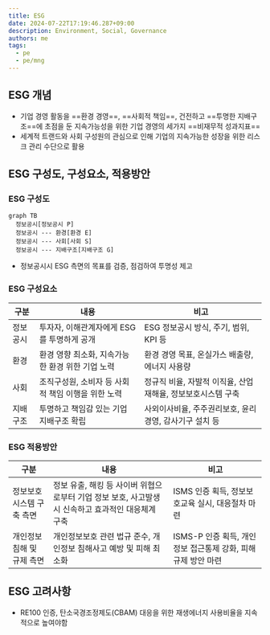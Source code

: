 ```yaml
---
title: ESG
date: 2024-07-22T17:19:46.287+09:00
description: Environment, Social, Governance
authors: me
tags:
  - pe
  - pe/mng
---
```


## ESG 개념

- 기업 경영 활동을 ==환경 경영==, ==사회적 책임==, 건전하고 ==투명한 지배구조==에 초점을 둔 지속가능성을 위한 기업 경영의 세가지 ==비재무적 성과지표==
- 세계적 트랜드와 사회 구성원의 관심으로 인해 기업의 지속가능한 성장을 위한 리스크 관리 수단으로 활용

## ESG 구성도, 구성요소, 적용방안

### ESG 구성도

```mermaid
graph TB
  정보공시[정보공시 P]
  정보공시 --- 환경[환경 E]
  정보공시 --- 사회[사회 S]
  정보공시 --- 지배구조[지배구조 G]
```

- 정보공시시 ESG 측면의 목표를 검증, 점검하여 투명성 제고

### ESG 구성요소

| 구분 | 내용 | 비고 |
| --- | --- | --- |
| 정보공시 | 투자자, 이해관계자에게 ESG를 투명하게 공개 | ESG 정보공시 방식, 주기, 범위, KPI 등 |
| 환경 | 환경 영향 최소화, 지속가능한 환경 위한 기업 노력 | 환경 경영 목표, 온실가스 배출량, 에너지 사용량 |
| 사회 | 조직구성원, 소비자 등 사회적 책임 이행을 위한 노력 | 정규직 비율, 자발적 이직율, 산업재해율, 정보보호시스템 구축 |
| 지배구조 | 투명하고 책임감 있는 기업 지배구조 확립 | 사외이사비율, 주주권리보호, 윤리경영, 감사기구 설치 등 |

### ESG 적용방안

| 구분 | 내용 | 비고 |
| --- | --- | --- |
| 정보보호시스템 구축 측면 | 정보 유출, 해킹 등 사이버 위협으로부터 기업 정보 보호, 사고발생시 신속하고 효과적인 대응체계 구축 | ISMS 인증 획득, 정보보호교육 실시, 대응절차 마련 |
| 개인정보침해 및 규제 측면 | 개인정보보호 관련 법규 준수, 개인정보 침해사고 예방 및 피해 최소화 | ISMS-P 인증 획득, 개인정보 접근통제 강화, 피해규제 방안 마련 |

## ESG 고려사항

- RE100 인증, 탄소국경조정제도(CBAM) 대응을 위한 재생에너지 사용비율을 지속적으로 높여야함
